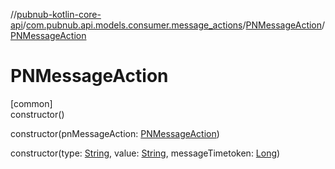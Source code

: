 //[pubnub-kotlin-core-api](../../../index.md)/[com.pubnub.api.models.consumer.message_actions](../index.md)/[PNMessageAction](index.md)/[PNMessageAction](-p-n-message-action.md)

# PNMessageAction

[common]\
constructor()

constructor(pnMessageAction: [PNMessageAction](index.md))

constructor(type: [String](https://kotlinlang.org/api/core/kotlin-stdlib/kotlin/-string/index.html), value: [String](https://kotlinlang.org/api/core/kotlin-stdlib/kotlin/-string/index.html), messageTimetoken: [Long](https://kotlinlang.org/api/core/kotlin-stdlib/kotlin/-long/index.html))

